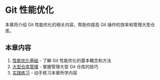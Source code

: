 # Git 性能优化

本章将介绍 Git 性能优化的相关内容，帮助你提高 Git 操作的效率和管理大型仓库。

## 本章内容

1. [性能优化基础](performance-basics.md) - 了解 Git 性能优化的基本概念和方法
2. [大型仓库管理](large-repos.md) - 掌握管理大型 Git 仓库的技巧
3. [实践练习](practice.md) - 动手练习本章所学内容